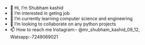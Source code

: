 - 👋 Hi, I’m Shubham kashid
- 👀 I’m interested in geting job
- 🌱 I’m currently learning computer science and engineering  
- 💞️ I’m looking to collaborate on any python projects
- 📫 How to reach me Instagram:- @mr_shubham_kashid_09_12, Watsapp:-7249069021 

<!---
Shubhamkashid/Shubhamkashid is a ✨ special ✨ repository because its `README.md` (this file) appears on your GitHub profile.
You can click the Preview link to take a look at your changes.
--->
